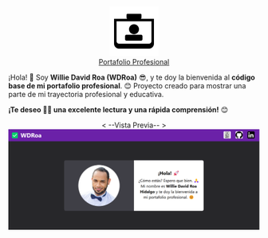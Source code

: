 <p align="center">
    <a href="https://wdroa.github.io/wdroa.dev/" target="_blank">
        <img src="./assets/favicon.svg" alt="Logo" width="100" height="100">
        <br/>Portafolio Profesional        
    </a>
</p>

¡Hola! 🙂 Soy **Willie David Roa (WDRoa)** 😎, y te doy la bienvenida al **código base de mi portafolio profesional**. 😊 Proyecto creado para mostrar una parte de mi trayectoria profesional y educativa.

**¡Te deseo 🙏🏼 una excelente lectura y una rápida comprensión!** 😊

<p align="center">
    < --Vista Previa-- > <br/>
    <a href="https://wdroa.github.io/wdroa.dev/" target="_blank">
        <img src="./assets/preview.png" alt="Preview">
    </a> 
</p>


 
